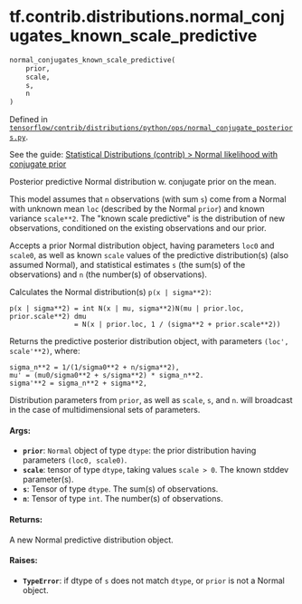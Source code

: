 <div itemscope itemtype="http://developers.google.com/ReferenceObject">
<meta itemprop="name" content="tf.contrib.distributions.normal_conjugates_known_scale_predictive" />
</div>

# tf.contrib.distributions.normal_conjugates_known_scale_predictive

``` python
normal_conjugates_known_scale_predictive(
    prior,
    scale,
    s,
    n
)
```



Defined in [`tensorflow/contrib/distributions/python/ops/normal_conjugate_posteriors.py`](https://www.tensorflow.org/code/tensorflow/contrib/distributions/python/ops/normal_conjugate_posteriors.py).

See the guide: [Statistical Distributions (contrib) > Normal likelihood with conjugate prior](../../../../../api_guides/python/contrib.distributions.md#Normal_likelihood_with_conjugate_prior)

Posterior predictive Normal distribution w. conjugate prior on the mean.

This model assumes that `n` observations (with sum `s`) come from a
Normal with unknown mean `loc` (described by the Normal `prior`)
and known variance `scale**2`. The "known scale predictive"
is the distribution of new observations, conditioned on the existing
observations and our prior.

Accepts a prior Normal distribution object, having parameters
`loc0` and `scale0`, as well as known `scale` values of the predictive
distribution(s) (also assumed Normal),
and statistical estimates `s` (the sum(s) of the observations) and
`n` (the number(s) of observations).

Calculates the Normal distribution(s) `p(x | sigma**2)`:

```
p(x | sigma**2) = int N(x | mu, sigma**2)N(mu | prior.loc, prior.scale**2) dmu
                = N(x | prior.loc, 1 / (sigma**2 + prior.scale**2))
```

Returns the predictive posterior distribution object, with parameters
`(loc', scale'**2)`, where:

```
sigma_n**2 = 1/(1/sigma0**2 + n/sigma**2),
mu' = (mu0/sigma0**2 + s/sigma**2) * sigma_n**2.
sigma'**2 = sigma_n**2 + sigma**2,
```

Distribution parameters from `prior`, as well as `scale`, `s`, and `n`.
will broadcast in the case of multidimensional sets of parameters.

#### Args:

* <b>`prior`</b>: `Normal` object of type `dtype`:
    the prior distribution having parameters `(loc0, scale0)`.
* <b>`scale`</b>: tensor of type `dtype`, taking values `scale > 0`.
    The known stddev parameter(s).
* <b>`s`</b>: Tensor of type `dtype`. The sum(s) of observations.
* <b>`n`</b>: Tensor of type `int`. The number(s) of observations.


#### Returns:

  A new Normal predictive distribution object.


#### Raises:

* <b>`TypeError`</b>: if dtype of `s` does not match `dtype`, or `prior` is not a
    Normal object.